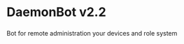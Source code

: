 <h1 align="left">DaemonBot v2.2</h1>

###
Bot for remote administration your devices and role system
